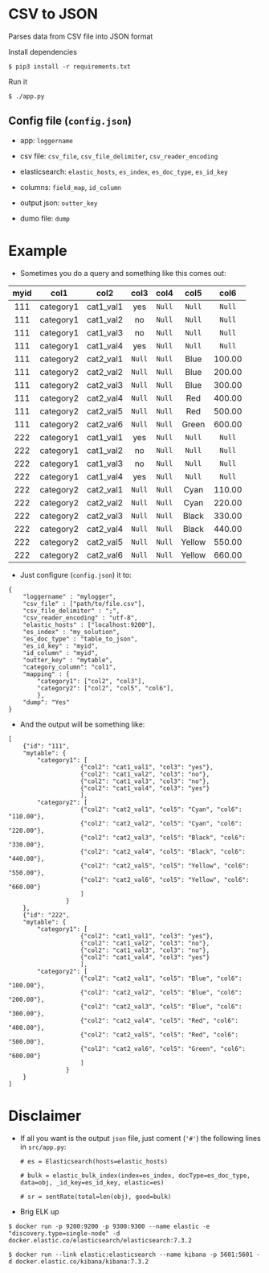 # CSV to JSON
Parses data from CSV file into JSON format

Install dependencies
```
$ pip3 install -r requirements.txt
```

Run it
```
$ ./app.py
```

## Config file (`config.json`)

- app: `loggername`

- csv file: `csv_file`, `csv_file_delimiter`, `csv_reader_encoding`

- elasticsearch: `elastic_hosts`, `es_index`, `es_doc_type`, `es_id_key`

- columns: `field_map`, `id_column`

- output json: `outter_key`

- dumo file: `dump`


# Example

- Sometimes you do a query and something like this comes out:

| myid | col1      | col2      | col3     | col4    | col5   | col6   |
| :--: | :--:      | :--:      | :--:     | :--:    | :--:   | :--:   |
| 111  | category1 | cat1_val1 | yes      | `Null`  | `Null` | `Null` |
| 111  | category1 | cat1_val2 | no       | `Null`  | `Null` | `Null` |
| 111  | category1 | cat1_val3 | no       | `Null`  | `Null` | `Null` |
| 111  | category1 | cat1_val4 | yes      | `Null`  | `Null` | `Null` |
| 111  | category2 | cat2_val1 | `Null`   | `Null`  | Blue   | 100.00 |
| 111  | category2 | cat2_val2 | `Null`   | `Null`  | Blue   | 200.00 |
| 111  | category2 | cat2_val3 | `Null`   | `Null`  | Blue   | 300.00 |
| 111  | category2 | cat2_val4 | `Null`   | `Null`  | Red    | 400.00 |
| 111  | category2 | cat2_val5 | `Null`   | `Null`  | Red    | 500.00 |
| 111  | category2 | cat2_val6 | `Null`   | `Null`  | Green  | 600.00 |
| 222  | category1 | cat1_val1 | yes      | `Null`  | `Null` | `Null` |
| 222  | category1 | cat1_val2 | no       | `Null`  | `Null` | `Null` |
| 222  | category1 | cat1_val3 | no       | `Null`  | `Null` | `Null` |
| 222  | category1 | cat1_val4 | yes      | `Null`  | `Null` | `Null` |
| 222  | category2 | cat2_val1 | `Null`   | `Null`  | Cyan   | 110.00 |
| 222  | category2 | cat2_val2 | `Null`   | `Null`  | Cyan   | 220.00 |
| 222  | category2 | cat2_val3 | `Null`   | `Null`  | Black  | 330.00 |
| 222  | category2 | cat2_val4 | `Null`   | `Null`  | Black  | 440.00 |
| 222  | category2 | cat2_val5 | `Null`   | `Null`  | Yellow | 550.00 |
| 222  | category2 | cat2_val6 | `Null`   | `Null`  | Yellow | 660.00 |

- Just configure (`config.json`) it to:

```
{
    "loggername" : "mylogger",
    "csv_file" : ["path/to/file.csv"],
    "csv_file_delimiter" : ";",
    "csv_reader_encoding" : "utf-8",
    "elastic_hosts" : ["localhost:9200"],
    "es_index" : "my_solution",
    "es_doc_type" : "table_to_json",
    "es_id_key" : "myid",
    "id_column" : "myid",
    "outter_key" : "mytable",
    "category_column": "col1",
    "mapping" : {
        "category1": ["col2", "col3"],
        "category2": ["col2", "col5", "col6"],
        },
    "dump": "Yes"
}
```

- And the output will be something like:

```
[
    {"id": "111",
    "mytable": {
        "category1": [
                    {"col2": "cat1_val1", "col3": "yes"},
                    {"col2": "cat1_val2", "col3": "no"},
                    {"col2": "cat1_val3", "col3": "no"},
                    {"col2": "cat1_val4", "col3": "yes"}
                    ],
        "category2": [
                    {"col2": "cat2_val1", "col5": "Cyan", "col6": "110.00"},
                    {"col2": "cat2_val2", "col5": "Cyan", "col6": "220.00"},
                    {"col2": "cat2_val3", "col5": "Black", "col6": "330.00"},
                    {"col2": "cat2_val4", "col5": "Black", "col6": "440.00"},
                    {"col2": "cat2_val5", "col5": "Yellow", "col6": "550.00"},
                    {"col2": "cat2_val6", "col5": "Yellow", "col6": "660.00"}
                    ]
                }
    },
    {"id": "222",
    "mytable": {
        "category1": [
                    {"col2": "cat1_val1", "col3": "yes"},
                    {"col2": "cat1_val2", "col3": "no"},
                    {"col2": "cat1_val3", "col3": "no"},
                    {"col2": "cat1_val4", "col3": "yes"}
                    ],
        "category2": [
                    {"col2": "cat2_val1", "col5": "Blue", "col6": "100.00"},
                    {"col2": "cat2_val2", "col5": "Blue", "col6": "200.00"},
                    {"col2": "cat2_val3", "col5": "Blue", "col6": "300.00"},
                    {"col2": "cat2_val4", "col5": "Red", "col6": "400.00"},
                    {"col2": "cat2_val5", "col5": "Red", "col6": "500.00"},
                    {"col2": "cat2_val6", "col5": "Green", "col6": "600.00"}
                    ]
                }
    }    
]
```

# Disclaimer

- If all you want is the output `json` file, just coment (`'#'`) the following lines in `src/app.py`:

    `# es = Elasticsearch(hosts=elastic_hosts)`

    `# bulk = elastic_bulk_index(index=es_index, docType=es_doc_type, data=obj, _id_key=es_id_key, elastic=es)`

    `# sr = sentRate(total=len(obj), good=bulk)`

- Brig ELK up

`$ docker run -p 9200:9200 -p 9300:9300 --name elastic -e "discovery.type=single-node" -d docker.elastic.co/elasticsearch/elasticsearch:7.3.2`

`$ docker run --link elastic:elasticsearch --name kibana -p 5601:5601 -d docker.elastic.co/kibana/kibana:7.3.2`
